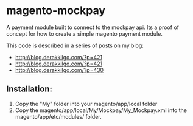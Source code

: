 magento-mockpay
===============

A payment module built to connect to the mockpay api. Its a proof of concept for how to create a simple magento payment module.

This code is described in a series of posts on my blog:
- http://blog.derakkilgo.com/?p=421
- http://blog.derakkilgo.com/?p=421
- http://blog.derakkilgo.com/?p=430

Installation:
-------------
1. Copy the "My" folder into your magento/app/local folder
2. Copy the magento/app/local/My/Mockpay/My_Mockpay.xml into the magento/app/etc/modules/ folder.

